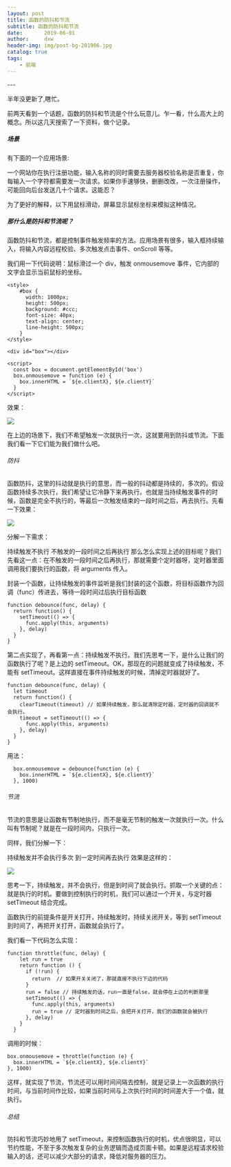 ```yaml
---
layout: post
title: 函数的防抖和节流
subtitle: 函数的防抖和节流
date:       2019-06-01
author:     dxw
header-img: img/post-bg-201906.jpg
catalog: true
tags:
    - 前端
---
```



<p id = "build"></p>
---

半年没更新了,瞎忙。

前两天看到一个话题，函数的防抖和节流是个什么玩意儿。乍一看，什么高大上的概念。所以这几天搜索了一下资料，做个记录。

##### 场景

有下面的一个应用场景:

一个网站你在执行注册功能，输入名称的同时需要去服务器校验名称是否重复，你每输入一个字符都需要发一次请求。如果你手速够快，删删改改，一次注册操作，可能回向后台发送几十个请求。这能忍？

为了更好的解释，以下用鼠标滑动，屏幕显示鼠标坐标来模拟这种情况。

##### 那什么是防抖和节流呢？

函数防抖和节流，都是控制事件触发频率的方法。应用场景有很多，输入框持续输入，将输入内容远程校验、多次触发点击事件、onScroll 等等。

我们用一下代码说明：鼠标滑过一个 div，触发 onmousemove 事件，它内部的文字会显示当前鼠标的坐标。

```
<style>
    #box {
      width: 1000px;
      height: 500px;
      background: #ccc;
      font-size: 40px;
      text-align: center;
      line-height: 500px;
    }
</style>

<div id="box"></div>

<script>
  const box = document.getElementById('box')
  box.onmousemove = function (e) {
    box.innerHTML = `${e.clientX}, ${e.clientY}`
  }
</script>
```

效果：

![](https://pic2.zhimg.com/v2-60135fceacc89adfd0aca51e911536e1_b.gif)

在上边的场景下，我们不希望触发一次就执行一次，这就要用到防抖或节流。下面我们看一下它们能为我们做什么吧。

###### 防抖

函数防抖，这里的抖动就是执行的意思，而一般的抖动都是持续的，多次的。假设函数持续多次执行，我们希望让它冷静下来再执行。也就是当持续触发事件的时候，函数是完全不执行的，等最后一次触发结束的一段时间之后，再去执行。先看一下效果：

![](https://pic3.zhimg.com/v2-5a26d943a69c5c50263d841dec0307c6_b.gif)

分解一下需求：

持续触发不执行
不触发的一段时间之后再执行
那么怎么实现上述的目标呢？我们先看这一点：在不触发的一段时间之后再执行，那就需要个定时器呀，定时器里面调用我们要执行的函数，将 arguments 传入。

封装一个函数，让持续触发的事件监听是我们封装的这个函数，将目标函数作为回调（func）传进去，等待一段时间过后执行目标函数

```
function debounce(func, delay) {
  return function() {
    setTimeout(() => {
      func.apply(this, arguments)
    }, delay)
  }
}
```

第二点实现了，再看第一点：持续触发不执行。我们先思考一下，是什么让我们的函数执行了呢？是上边的 setTimeout。OK，那现在的问题就变成了持续触发，不能有 setTimeout。这样直接在事件持续触发的时候，清掉定时器就好了。

```
function debounce(func, delay) {
  let timeout
  return function() {
    clearTimeout(timeout) // 如果持续触发，那么就清除定时器，定时器的回调就不会执行。
    timeout = setTimeout(() => {
      func.apply(this, arguments)
    }, delay)
  }
}
```

用法：

```
  box.onmousemove = debounce(function (e) {
    box.innerHTML = `${e.clientX}, ${e.clientY}`
  }, 1000)
```

###### 节流

节流的意思是让函数有节制地执行，而不是毫无节制的触发一次就执行一次。什么叫有节制呢？就是在一段时间内，只执行一次。

同样，我们分解一下：

持续触发并不会执行多次
到一定时间再去执行
效果是这样的：

![](https://pic1.zhimg.com/v2-3cf8ffee0dbe9dfc471e022d528a94a0_b.gif)

思考一下，持续触发，并不会执行，但是到时间了就会执行。抓取一个关键的点：就是执行的时机。要做到控制执行的时机，我们可以通过一个开关，与定时器 setTimeout 结合完成。

函数执行的前提条件是开关打开，持续触发时，持续关闭开关，等到 setTimeout 到时间了，再把开关打开，函数就会执行了。

我们看一下代码怎么实现：

```
function throttle(func, delay) {
    let run = true
    return function () {
      if (!run) {
        return  // 如果开关关闭了，那就直接不执行下边的代码
      }
      run = false // 持续触发的话，run一直是false，就会停在上边的判断那里
      setTimeout(() => {
        func.apply(this, arguments)
        run = true // 定时器到时间之后，会把开关打开，我们的函数就会被执行
      }, delay)
    }
  }
```

调用的时候：

```
box.onmousemove = throttle(function (e) {
  box.innerHTML = `${e.clientX}, ${e.clientY}`
}, 1000)
```

这样，就实现了节流，节流还可以用时间间隔去控制，就是记录上一次函数的执行时间，与当前时间作比较，如果当前时间与上次执行时间的时间差大于一个值，就执行。

###### 总结

防抖和节流巧妙地用了 setTimeout，来控制函数执行的时机，优点很明显，可以节约性能，不至于多次触发复杂的业务逻辑而造成页面卡顿。如果是远程请求校验输入的话，还可以减少大部分的请求，降低对服务器的压力。
